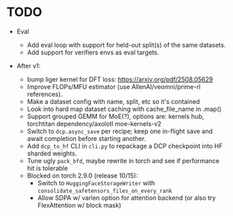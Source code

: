 # TODO

- Eval
  - Add eval loop with support for held-out split(s) of the same datasets.
  - Add support for verifiers envs as eval targets.

- After v1: 
  - bump liger kernel for DFT loss: https://arxiv.org/pdf/2508.05629
  - Improve FLOPs/MFU estimator (use AllenAI/veomni/prime-rl references).
  - Make a dataset config with name, split, etc so it's contained
  - Look into hard map dataset caching with cache_file_name in .map()
  - Support grouped GEMM for MoE(?), options are: kernels hub, torchtitan dependency/axolotl moe-kernels-v2
  - Switch to `dcp.async_save` per recipe; keep one in-flight save and await completion before starting another.
  - Add `dcp_to_hf` CLI in `cli.py` to repackage a DCP checkpoint into HF sharded weights.
  - Tune ugly `pack_bfd`, maybe rewrite in torch and see if performance hit is tolerable
  - Blocked on torch 2.9.0 (release 10/15):
      - Switch to `HuggingFaceStorageWriter` with `consolidate_safetensors_files_on_every_rank`
      - Allow SDPA w/ varlen option for attention backend (or also try FlexAttention w/ block mask)